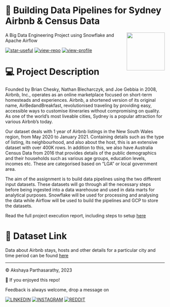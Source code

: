 #  🌇 Building Data Pipelines for Sydney Airbnb & Census Data 
<img src="https://pixelartmaker-data-78746291193.nyc3.digitaloceanspaces.com/image/9f54815822d853b.png" align="right" width="120"/>


A Big Data Engineering Project using Snowflake and Apache Airflow

[![star-useful](https://img.shields.io/badge/🌟-If%20useful-red.svg)](https://shields.io) 
[![view-repo](https://img.shields.io/badge/View-Repo-blueviolet)](https://github.com/iaks23?tab=repositories)
[![view-profile](https://img.shields.io/badge/Go%20To-Profile-orange)](https://github.com/iaks23) 


# 💻 Project Description


Founded by Brian Chesky, Nathan Blecharczyk, and Joe Gebbia in 2008, Airbnb, Inc., operates as an online marketplace focused on short-term homesteads and experiences. Airbnb, a shortened version of its original name, AirBedandBreakfast, revolutionised traveling by providing easy, accessible ways to customise itineraries without compromising on quality. As one of the world’s most liveable cities, Sydney is a popular attraction for various Airbnb’s today.

Our dataset deals with 1 year of Airbnb listings in the New South Wales region, from May 2020 to January 2021. Containing details such as the type of listing, its neighbourhood, and also about the host, this is an extensive dataset with over 400K rows. In addition to this, we also have Australia Census Data from 2016 that provides details of the public demographics and their households such as various age groups, education levels, incomes etc. These are categorised based on “LGA” or local government area.

The aim of the assignment is to build data pipelines using the two different input datasets. These datasets will go through all the necessary steps before being ingested into a data warehouse and used in data marts for analytical purposes. Snowflake will be used for processing and analysing the data while Airflow will be used to build the pipelines and GCP to store the datasets.

Read the full project execution report, including steps to setup [here](https://github.com/iaks23/airbnb-census-analysis/blob/main/Handover%20Report.docx)



# 📎 Dataset Link

Data about Airbnb stays, hosts and other details for a particular city and time period can be found [here](http://insideairbnb.com/get-the-data/)


--------------------------------


© Akshaya Parthasarathy, 2023

🌟 If you enjoyed this repo!

Feedback is always welcome, drop a message on

[![LINKEDIN](https://img.shields.io/badge/LinkedIn-0077B5?style=for-the-badge&logo=linkedin&logoColor=white)](https://www.linkedin.com/in/akshaya-parthasarathy23)
[![INSTAGRAM](https://img.shields.io/badge/Instagram-E4405F?style=for-the-badge&logo=instagram&logoColor=white)](https://www.instagram.com/aks_sarathy/)
[![REDDIT](https://img.shields.io/badge/Reddit-FF4500?style=for-the-badge&logo=reddit&logoColor=white)](https://www.reddit.com/user/longstoryshort_)
